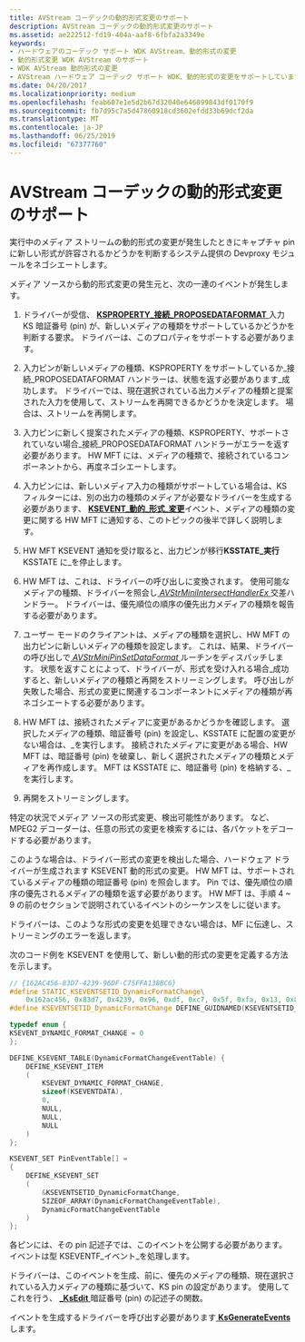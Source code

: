 ```yaml
---
title: AVStream コーデックの動的形式変更のサポート
description: AVStream コーデックの動的形式変更のサポート
ms.assetid: ae222512-fd19-404a-aaf8-6fbfa2a3349e
keywords:
- ハードウェアのコーデック サポート WDK AVStream、動的形式の変更
- 動的形式変更 WDK AVStream のサポート
- WDK AVStream 動的形式の変更
- AVStream ハードウェア コーデック サポート WDK、動的形式の変更をサポートしています。
ms.date: 04/20/2017
ms.localizationpriority: medium
ms.openlocfilehash: feab607e1e5d2b67d32040e646099843df0170f9
ms.sourcegitcommit: fb7d95c7a5d47860918cd3602efdd33b69dcf2da
ms.translationtype: MT
ms.contentlocale: ja-JP
ms.lasthandoff: 06/25/2019
ms.locfileid: "67377760"
---
```

# <a name="supporting-dynamic-format-changes-in-avstream-codecs"></a>AVStream コーデックの動的形式変更のサポート


実行中のメディア ストリームの動的形式の変更が発生したときにキャプチャ pin に新しい形式が許容されるかどうかを判断するシステム提供の Devproxy モジュールをネゴシエートします。

メディア ソースから動的形式変更の発生元と、次の一連のイベントが発生します。

1.  ドライバーが受信、 [ **KSPROPERTY\_接続\_PROPOSEDATAFORMAT** ](https://docs.microsoft.com/windows-hardware/drivers/stream/ksproperty-connection-proposedataformat)入力 KS 暗証番号 (pin) が、新しいメディアの種類をサポートしているかどうかを判断する要求。 ドライバーは、このプロパティをサポートする必要があります。

2.  入力ピンが新しいメディアの種類、KSPROPERTY をサポートしているか\_接続\_PROPOSEDATAFORMAT ハンドラーは、状態を返す必要があります\_成功します。 ドライバーでは、現在選択されている出力メディアの種類と提案された入力を使用して、ストリームを再開できるかどうかを決定します。 場合は、ストリームを再開します。

3.  入力ピンに新しく提案されたメディアの種類、KSPROPERTY、サポートされていない場合\_接続\_PROPOSEDATAFORMAT ハンドラーがエラーを返す必要があります。 HW MFT には、メディアの種類で、接続されているコンポーネントから、再度ネゴシエートします。

4.  入力ピンには、新しいメディア入力の種類がサポートしている場合は、KS フィルターには、別の出力の種類のメディアが必要なドライバーを生成する必要があります、 [ **KSEVENT\_動的\_形式\_変更**](https://docs.microsoft.com/windows-hardware/drivers/stream/ksevent-dynamic-format-change)イベント、メディアの種類の変更に関する HW MFT に通知する、このトピックの後半で詳しく説明します。

5.  HW MFT KSEVENT 通知を受け取ると、出力ピンが移行**KSSTATE\_実行**KSSTATE に\_を停止します。

6.  HW MFT は、これは、ドライバーの呼び出しに変換されます。 使用可能なメディアの種類、ドライバーを照会し[ *AVStrMiniIntersectHandlerEx* ](https://docs.microsoft.com/windows-hardware/drivers/ddi/content/ks/nc-ks-pfnksintersecthandlerex)交差ハンドラー。 ドライバーは、優先順位の順序の優先出力メディアの種類を報告する必要があります。

7.  ユーザー モードのクライアントは、メディアの種類を選択し、HW MFT の出力ピンに新しいメディアの種類を設定します。 これは、結果、ドライバーの呼び出しで[ *AVStrMiniPinSetDataFormat* ](https://docs.microsoft.com/windows-hardware/drivers/ddi/content/ks/nc-ks-pfnkspinsetdataformat)ルーチンをディスパッチします。 状態を返すことによって、ドライバーが、形式を受け入れる場合\_成功すると、新しいメディアの種類と再開をストリーミングします。 呼び出しが失敗した場合、形式の変更に関連するコンポーネントにメディアの種類が再ネゴシエートする必要があります。

8.  HW MFT は、接続されたメディアに変更があるかどうかを確認します。 選択したメディアの種類、暗証番号 (pin) を設定し、KSSTATE に配置の変更がない場合は、\_を実行します。 接続されたメディアに変更がある場合、HW MFT は、暗証番号 (pin) を破棄し、新しく選択されたメディアの種類とメディアを再作成します。 MFT は KSSTATE に、暗証番号 (pin) を格納する、\_を実行します。

9.  再開をストリーミングします。

特定の状況でメディア ソースの形式変更、検出可能性があります。 など、MPEG2 デコーダーは、任意の形式の変更を検索するには、各パケットをデコードする必要があります。

このような場合は、ドライバー形式の変更を検出した場合、ハードウェア ドライバーが生成されます KSEVENT 動的形式の変更。 HW MFT は、サポートされているメディアの種類の暗証番号 (pin) を照会します。 Pin では、優先順位の順序の優先されるメディアの種類を返す必要があります。 HW MFT は、手順 4 ~ 9 の前のセクションで説明されているイベントのシーケンスをしに従います。

ドライバーは、このような形式の変更を処理できない場合は、MF に伝達し、ストリーミングのエラーを返します。

次のコード例を KSEVENT を使用して、新しい動的形式の変更を定義する方法を示します。

```cpp
// {162AC456-83D7-4239-96DF-C75FFA138BC6}
#define STATIC_KSEVENTSETID_DynamicFormatChange\
    0x162ac456, 0x83d7, 0x4239, 0x96, 0xdf, 0xc7, 0x5f, 0xfa, 0x13, 0x8b, 0xc6 DEFINE_GUIDSTRUCT("162AC456-83D7-4239-96DF-C75FFA138BC6", KSEVENTSETID_ DynamicFormatChange);
#define KSEVENTSETID_DynamicFormatChange DEFINE_GUIDNAMED(KSEVENTSETID_ DynamicFormatChange)

typedef enum {
KSEVENT_DYNAMIC_FORMAT_CHANGE = 0
};

DEFINE_KSEVENT_TABLE(DynamicFormatChangeEventTable) {
    DEFINE_KSEVENT_ITEM
    (
        KSEVENT_DYNAMIC_FORMAT_CHANGE,
        sizeof(KSEVENTDATA),
        0,   
        NULL,
        NULL,
        NULL
    )
};

KSEVENT_SET PinEventTable[] =
{
    DEFINE_KSEVENT_SET
    (
        &KSEVENTSETID_DynamicFormatChange,
        SIZEOF_ARRAY(DynamicFormatChangeEventTable),
        DynamicFormatChangeEventTable
    )
};
```

各ピンには、その pin 記述子では、このイベントを公開する必要があります。 イベントは型 KSEVENTF\_イベント\_を処理します。

ドライバーは、このイベントを生成、前に、優先のメディアの種類、現在選択されている入力メディアの種類に基づいて、KS pin の設定があります。 使用してこれを行う、 [  **\_KsEdit** ](https://docs.microsoft.com/windows-hardware/drivers/ddi/content/ks/nf-ks-_ksedit)暗証番号 (pin) の記述子の関数。

イベントを生成するドライバーを呼び出す必要があります[ **KsGenerateEvents**](https://docs.microsoft.com/windows-hardware/drivers/ddi/content/ks/nf-ks-ksgenerateevents)します。

 

 




